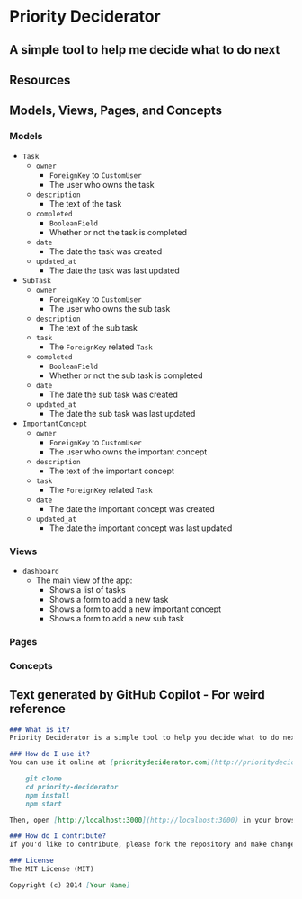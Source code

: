 # Priority Deciderator

## A simple tool to help me decide what to do next

## Resources

## Models, Views, Pages, and Concepts

### Models

* `Task`
    * `owner`
        * `ForeignKey` to `CustomUser`
        * The user who owns the task
    * `description`
        * The text of the task
    * `completed`
        * `BooleanField`
        * Whether or not the task is completed
    * `date`
        * The date the task was created
    * `updated_at`
        * The date the task was last updated
* `SubTask`
    * `owner`
        * `ForeignKey` to `CustomUser`
        * The user who owns the sub task
    * `description`
        * The text of the sub task
    * `task`
        * The `ForeignKey` related `Task`
    * `completed`
        * `BooleanField`
        * Whether or not the sub task is completed
    * `date`
        * The date the sub task was created
    * `updated_at`
        * The date the sub task was last updated
* `ImportantConcept`
    * `owner`
        * `ForeignKey` to `CustomUser`
        * The user who owns the important concept
    * `description`
        * The text of the important concept
    * `task`
        * The `ForeignKey` related `Task`
    * `date`
        * The date the important concept was created
    * `updated_at`
        * The date the important concept was last updated

### Views

* `dashboard`
    * The main view of the app:
        * Shows a list of tasks
        * Shows a form to add a new task
        * Shows a form to add a new important concept
        * Shows a form to add a new sub task

### Pages

### Concepts

## Text generated by GitHub Copilot - For weird reference

```markdown
### What is it?
Priority Deciderator is a simple tool to help you decide what to do next. It's a simple web app that allows you to add tasks to a list, and then drag and drop them to reorder them. The top task is the one you should do next.

### How do I use it?
You can use it online at [prioritydeciderator.com](http://prioritydeciderator.com). You can also download the source code and run it locally. To do that, you'll need to have [Node.js](http://nodejs.org/) installed. Then, run the following commands:

    git clone
    cd priority-deciderator
    npm install
    npm start

Then, open [http://localhost:3000](http://localhost:3000) in your browser.

### How do I contribute?
If you'd like to contribute, please fork the repository and make changes as you'd like. Pull requests are warmly welcome.

### License
The MIT License (MIT)

Copyright (c) 2014 [Your Name]
```
